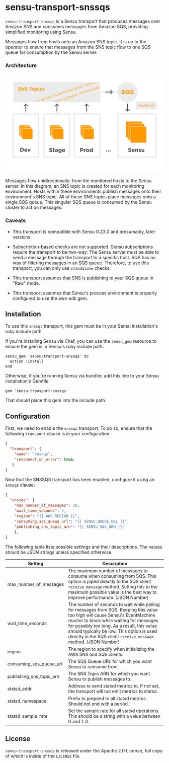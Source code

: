 # sensu-transport-snssqs

`sensu-transport-snssqs` is a Sensu transport that produces messages over Amazon SNS and consumes messages from Amazon SQS, providing simplified monitoring using Sensu.

Messages flow from hosts onto an Amazon SNS topic. It is up to the operator to ensure that messages from the SNS topic flow to one SQS queue for consumption by the Sensu server.

### Architecture

![architecture diag](arch.png)

Messages flow unidirectionally: from the monitored hosts to the Sensu server. In this diagram, an SNS topic is created for each monitoring environment. Hosts within these environments publish messages onto their environment's SNS topic. All of these SNS topics place messages onto a single SQS queue. This singular SQS queue is consumed by the Sensu cluster to act on messages.

### Caveats

- This transport is compatible with Sensu 0.23.0 and presumably, later versions.

- Subscription-based checks are not supported. Sensu subscriptions require the transport to be two-way: The Sensu server must be able to send a message through the transport to a specific host. SQS has no way of filtering messages in an SQS queue. Therefore, to use this transport, you can only use `standalone` checks.

- This transport assumes that SNS is publishing to your SQS queue in "Raw" mode.

- This transport assumes that Sensu's process environment is properly configured to use the aws-sdk gem.

## Installation

To use this `snssqs` transport, this gem must be in your Sensu installation's ruby include path.

If you're installing Sensu via Chef, you can use the `sensu_gem` resource to ensure the gem is in Sensu's ruby include path:

```
sensu_gem 'sensu-transport-snssqs' do
  action :install
end
```

Otherwise, if you're running Sensu via bundler, add this line to your Sensu installation's Gemfile:

```
gem 'sensu-transport-snssqs'
```

That should place this gem into the include path.

## Configuration

First, we need to enable the `snssqs` transport. To do so, ensure that the following `transport` clause is in your configuration:

```json
{
  "transport": {
    "name": "snssqs",
    "reconnect_on_error": true,
   }
}
```
Now that the SNSSQS transport has been enabled, configure it using an `snssqs` clause:

```json
{
  "snssqs": {
    "max_number_of_messages": 10,
    "wait_time_seconds": 2,
    "region": "{{ AWS_REGION }}",
    "consuming_sqs_queue_url": "{{ SENSU_QUEUE_URL }}",
    "publishing_sns_topic_arn": "{{ SENSU_SNS_ARN }}"
    },
}
```

The following table lists possible settings and their descriptions. The values should be JSON strings unless specified otherwise.

| Setting                  | Description                                                                                                                                                                                                                                                                                                                           |
|--------------------------|---------------------------------------------------------------------------------------------------------------------------------------------------------------------------------------------------------------------------------------------------------------------------------------------------------------------------------------|
| max_number_of_messages   | The maximum number of messages to consume when consuming from SQS. This option is piped directly to the SQS client `receive_message` method. Setting this to the maximum possible value is the best way to improve performance. (JSON Number)                                                                                             |
| wait_time_seconds        | The number of seconds to wait while polling for messages from SQS. Keeping this value too high will cause Sensu's EventMachine reactor to block while waiting for messages for possibly too long. As a result, this value should typically be low. This option is used directly in the SQS client `receive_message` method. (JSON Number) |
| region                   | The region to specify when initializing the AWS SNS and SQS clients.                                                                                                                                                                                                                                                                  |
| consuming_sqs_queue_url  | The SQS Queue URL for which you want Sensu to consume from.                                                                                                                                                                                                                                                                           |
| publishing_sns_topic_arn | The SNS Topic ARN for which you want Sensu to publish messages to.                                                                                                                                                                                                                                                                    |
| statsd_addr              | Address to send statsd metrics to. If not set, the transport will not emit metrics to statsd.                                                                                                                                                                                                                                         |
| statsd_namespace         | Prefix to prepend to all statsd metrics. Should not end with a period.                                                                                                                                                                                                                                                                |
| statsd_sample_rate       | Set the sample rate for all statsd operations. This should be a string with a value between 0 and 1.0.                                                                                                                                                                                                                                |
## License

`sensu-transport-snssqs` is released under the Apache 2.0 License, full copy of which is inside of the `LICENSE` file.
